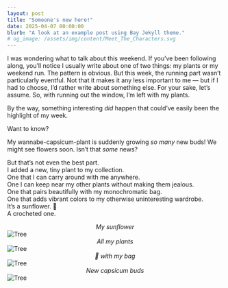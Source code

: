 ```yaml
---
layout: post
title: "Someone's new here!"
date: 2025-04-07 00:00:00
blurb: "A look at an example post using Bay Jekyll theme."
# og_image: /assets/img/content/Meet_The_Characters.svg
---
```


I was wondering what to talk about this weekend. If you’ve been following along, you’ll notice I usually write about one of two things: my plants or my weekend run. The pattern is obvious.
But this week, the running part wasn’t particularly eventful. Not that it makes it any less important to me — but if I had to choose, I’d rather write about something else. For your sake, let’s assume. So, with running out the window, I’m left with my plants.<br />

By the way, something interesting <i>did</i> happen that could’ve easily been the highlight of my week.<br />

Want to know?<br />

My wannabe-capsicum-plant is suddenly growing <i>so many</i> new buds! We might see flowers soon. Isn’t that <i>some</i> news?<br />

But that’s not even the best part.<br />
I added a new, tiny plant to my collection.<br />
One that I can carry around with me anywhere.<br />
One I can keep near my other plants without making them jealous.<br />
One that pairs beautifully with my monochromatic bag.<br />
One that adds vibrant colors to my otherwise uninteresting wardrobe. <br />
It’s a sunflower. 🌻 <br />
A crocheted one.

<center><i> My sunflower </i></center>
<img src="{{ "/assets/img/crochet_sunflower.jpeg" | absolute_url }}" alt="Tree" class="post-pic"/>

<center><i>All my plants </i></center>
<img src="{{ "/assets/img/crochet_all_plants.jpeg" | absolute_url }}" alt="Tree" class="post-pic"/>

<center><i>🌻 with my bag </i></center>
<img src="{{ "/assets/img/crochet_plant_and_bag.jpeg" | absolute_url }}" alt="Tree" class="post-pic"/>

<center><i>New capsicum buds </i></center>
<img src="{{ "/assets/img/new_buds.jpeg" | absolute_url }}" alt="Tree" class="post-pic"/>
